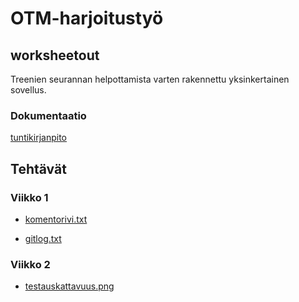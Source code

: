 # OTM-harjoitustyö

## worksheetout
Treenien seurannan helpottamista varten rakennettu yksinkertainen sovellus.

### Dokumentaatio

[tuntikirjanpito](https://github.com/sainikumara/otm-harjoitustyo/blob/master/worksheetout/documentation/tuntikirjanpito.md)

## Tehtävät

### Viikko 1

* [komentorivi.txt](https://github.com/sainikumara/otm-harjoitustyo/blob/master/laskarit/viikko1/komentorivi.txt)

* [gitlog.txt](https://github.com/sainikumara/otm-harjoitustyo/blob/master/laskarit/viikko1/gitlog.txt)

### Viikko 2

* [testauskattavuus.png](https://github.com/sainikumara/otm-harjoitustyo/blob/master/laskarit/viikko2/testauskattavuus.png)
